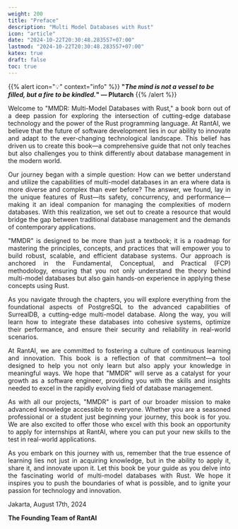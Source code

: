 ```yaml
---
weight: 200
title: "Preface"
description: "Multi Model Databases with Rust"
icon: "article"
date: "2024-10-22T20:30:48.283557+07:00"
lastmod: "2024-10-22T20:30:48.283557+07:00"
katex: true
draft: false
toc: true
---
```

{{% alert icon="💡" context="info" %}}
<strong>"<em>The mind is not a vessel to be filled, but a fire to be kindled.</em>" — Plutarch</strong>
{{% /alert %}}

<p style="text-align: justify;">
Welcome to "MMDR: Multi-Model Databases with Rust," a book born out of a deep passion for exploring the intersection of cutting-edge database technology and the power of the Rust programming language. At RantAI, we believe that the future of software development lies in our ability to innovate and adapt to the ever-changing technological landscape. This belief has driven us to create this book—a comprehensive guide that not only teaches but also challenges you to think differently about database management in the modern world.
</p>

<p style="text-align: justify;">
Our journey began with a simple question: How can we better understand and utilize the capabilities of multi-model databases in an era where data is more diverse and complex than ever before? The answer, we found, lay in the unique features of Rust—its safety, concurrency, and performance—making it an ideal companion for managing the complexities of modern databases. With this realization, we set out to create a resource that would bridge the gap between traditional database management and the demands of contemporary applications.
</p>

<p style="text-align: justify;">
"MMDR" is designed to be more than just a textbook; it is a roadmap for mastering the principles, concepts, and practices that will empower you to build robust, scalable, and efficient database systems. Our approach is anchored in the Fundamental, Conceptual, and Practical (FCP) methodology, ensuring that you not only understand the theory behind multi-model databases but also gain hands-on experience in applying these concepts using Rust.
</p>

<p style="text-align: justify;">
As you navigate through the chapters, you will explore everything from the foundational aspects of PostgreSQL to the advanced capabilities of SurrealDB, a cutting-edge multi-model database. Along the way, you will learn how to integrate these databases into cohesive systems, optimize their performance, and ensure their security and reliability in real-world scenarios.
</p>

<p style="text-align: justify;">
At RantAI, we are committed to fostering a culture of continuous learning and innovation. This book is a reflection of that commitment—a tool designed to help you not only learn but also apply your knowledge in meaningful ways. We hope that "MMDR" will serve as a catalyst for your growth as a software engineer, providing you with the skills and insights needed to excel in the rapidly evolving field of database management.
</p>

<p style="text-align: justify;">
As with all our projects, "MMDR" is part of our broader mission to make advanced knowledge accessible to everyone. Whether you are a seasoned professional or a student just beginning your journey, this book is for you. We are also excited to offer those who excel with this book an opportunity to apply for internships at RantAI, where you can put your new skills to the test in real-world applications.
</p>

<p style="text-align: justify;">
As you embark on this journey with us, remember that the true essence of learning lies not just in acquiring knowledge, but in the ability to apply it, share it, and innovate upon it. Let this book be your guide as you delve into the fascinating world of multi-model databases with Rust. We hope it inspires you to push the boundaries of what is possible, and to ignite your passion for technology and innovation.
</p>

<p style="text-align: justify;">
Jakarta, August 17th, 2024
</p>

<p style="text-align: justify;">
<strong>The Founding Team of RantAI</strong>
</p>
